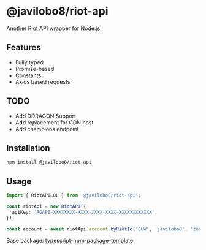 # @javilobo8/riot-api

Another Riot API wrapper for Node.js.

## Features

* Fully typed
* Promise-based
* Constants
* Axios based requests

## TODO

* Add DDRAGON Support
* Add replacement for CDN host
* Add champions endpoint

## Installation

```bash
npm install @javilobo8/riot-api
```

## Usage

```ts
import { RiotAPILOL } from '@javilobo8/riot-api';

const riotApi = new RiotAPI({
  apiKey: 'RGAPI-XXXXXXXX-XXXX-XXXX-XXXX-XXXXXXXXXXXX',
});

const account = await riotApi.account.byRiotId('EUW', 'javilobo8', 'zoso');
```

Base package: [typescript-npm-package-template](https://github.com/ryansonshine/typescript-npm-package-template)